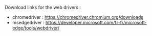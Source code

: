 Download links for the web drivers :
- chromedriver : https://chromedriver.chromium.org/downloads 
- msedgedriver : https://developer.microsoft.com/fr-fr/microsoft-edge/tools/webdriver/
